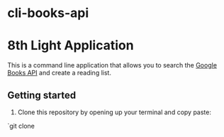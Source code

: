 # cli-books-api

# 8th Light Application

This is a command line application that allows you to search the [Google Books API](https://developers.google.com/books/docs/overview) and create a reading list.

## Getting started

1. Clone this repository by opening up your terminal and copy paste:

`git clone
